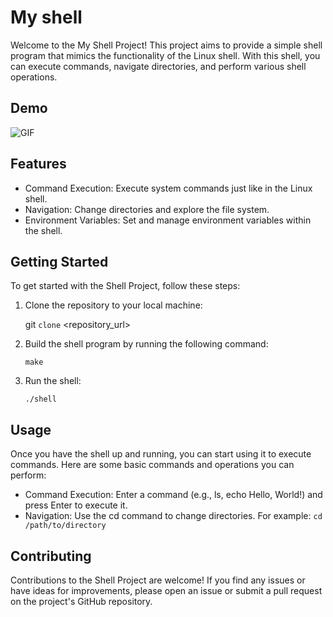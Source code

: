 # My shell

Welcome to the My Shell Project! This project aims to provide a simple shell program that mimics the functionality of the Linux shell. With this shell, you can execute commands, navigate directories, and perform various shell operations.
## Demo
![GIF](path/to/your/gif.gif)

## Features
- Command Execution: Execute system commands just like in the Linux shell.
- Navigation: Change directories and explore the file system.
- Environment Variables: Set and manage environment variables within the shell.

## Getting Started

To get started with the Shell Project, follow these steps:

1. Clone the repository to your local machine:
   
   git `clone` <repository_url>
2. Build the shell program by running the following command:

   `make`
  
3. Run the shell:

    `./shell`

## Usage

Once you have the shell up and running, you can start using it to execute commands. Here are some basic commands and operations you can perform:

- Command Execution: Enter a command (e.g., ls, echo Hello, World!) and press Enter to execute it.
- Navigation: Use the cd command to change directories. For example:
  `cd /path/to/directory`

## Contributing

Contributions to the Shell Project are welcome! If you find any issues or have ideas for improvements, please open an issue or submit a pull request on the project's GitHub repository.

